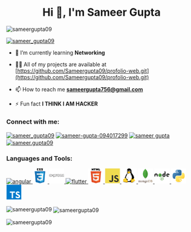 <h1 align="center">Hi 👋, I'm Sameer Gupta</h1>



<p align="left"> <img src="https://komarev.com/ghpvc/?username=sameergupta09&label=Profile%20views&color=0e75b6&style=flat" alt="sameergupta09" /> </p>

<p align="left"> <a href="https://twitter.com/sameer_gupta09" target="blank"><img src="https://img.shields.io/twitter/follow/sameer_gupta09?logo=twitter&style=for-the-badge" alt="sameer_gupta09" /></a> </p>

- 🌱 I’m currently learning **Networking**

- 👨‍💻 All of my projects are available at [https://github.com/Sameergupta09/profolio-web.git](https://github.com/Sameergupta09/profolio-web.git)


- 📫 How to reach me **sameergupta756@gmail.com**

- ⚡ Fun fact **I THINK I AM HACKER**

<h3 align="left">Connect with me:</h3>
<p align="left">
<a href="https://twitter.com/sameer_gupta09" target="blank"><img align="center" src="https://raw.githubusercontent.com/rahuldkjain/github-profile-readme-generator/master/src/images/icons/Social/twitter.svg" alt="sameer_gupta09" height="30" width="40" /></a>
<a href="https://linkedin.com/in/sameer-gupta-094017299" target="blank"><img align="center" src="https://raw.githubusercontent.com/rahuldkjain/github-profile-readme-generator/master/src/images/icons/Social/linked-in-alt.svg" alt="sameer-gupta-094017299" height="30" width="40" /></a>
<a href="https://fb.com/sameer gupta" target="blank"><img align="center" src="https://raw.githubusercontent.com/rahuldkjain/github-profile-readme-generator/master/src/images/icons/Social/facebook.svg" alt="sameer gupta" height="30" width="40" /></a>
<a href="https://instagram.com/sameer.gupta09" target="blank"><img align="center" src="https://raw.githubusercontent.com/rahuldkjain/github-profile-readme-generator/master/src/images/icons/Social/instagram.svg" alt="sameer.gupta09" height="30" width="40" /></a>
</p>

<h3 align="left">Languages and Tools:</h3>
<p align="left"> <a href="https://angular.io" target="_blank" rel="noreferrer"> <img src="https://angular.io/assets/images/logos/angular/angular.svg" alt="angular" width="40" height="40"/> </a> <a href="https://www.w3schools.com/css/" target="_blank" rel="noreferrer"> <img src="https://raw.githubusercontent.com/devicons/devicon/master/icons/css3/css3-original-wordmark.svg" alt="css3" width="40" height="40"/> </a> <a href="https://expressjs.com" target="_blank" rel="noreferrer"> <img src="https://raw.githubusercontent.com/devicons/devicon/master/icons/express/express-original-wordmark.svg" alt="express" width="40" height="40"/> </a> <a href="https://flutter.dev" target="_blank" rel="noreferrer"> <img src="https://www.vectorlogo.zone/logos/flutterio/flutterio-icon.svg" alt="flutter" width="40" height="40"/> </a> <a href="https://www.w3.org/html/" target="_blank" rel="noreferrer"> <img src="https://raw.githubusercontent.com/devicons/devicon/master/icons/html5/html5-original-wordmark.svg" alt="html5" width="40" height="40"/> </a> <a href="https://developer.mozilla.org/en-US/docs/Web/JavaScript" target="_blank" rel="noreferrer"> <img src="https://raw.githubusercontent.com/devicons/devicon/master/icons/javascript/javascript-original.svg" alt="javascript" width="40" height="40"/> </a> <a href="https://www.linux.org/" target="_blank" rel="noreferrer"> <img src="https://raw.githubusercontent.com/devicons/devicon/master/icons/linux/linux-original.svg" alt="linux" width="40" height="40"/> </a> <a href="https://www.mongodb.com/" target="_blank" rel="noreferrer"> <img src="https://raw.githubusercontent.com/devicons/devicon/master/icons/mongodb/mongodb-original-wordmark.svg" alt="mongodb" width="40" height="40"/> </a> <a href="https://nodejs.org" target="_blank" rel="noreferrer"> <img src="https://raw.githubusercontent.com/devicons/devicon/master/icons/nodejs/nodejs-original-wordmark.svg" alt="nodejs" width="40" height="40"/> </a> <a href="https://www.python.org" target="_blank" rel="noreferrer"> <img src="https://raw.githubusercontent.com/devicons/devicon/master/icons/python/python-original.svg" alt="python" width="40" height="40"/> </a> <a href="https://www.typescriptlang.org/" target="_blank" rel="noreferrer"> <img src="https://raw.githubusercontent.com/devicons/devicon/master/icons/typescript/typescript-original.svg" alt="typescript" width="40" height="40"/> </a> </p>

<p><img align="left" src="https://github-readme-stats.vercel.app/api/top-langs?username=sameergupta09&show_icons=true&locale=en&layout=compact" alt="sameergupta09" /></p>

<p>&nbsp;<img align="center" src="https://github-readme-stats.vercel.app/api?username=sameergupta09&show_icons=true&locale=en" alt="sameergupta09" /></p>

<p><img align="center" src="https://github-readme-streak-stats.herokuapp.com/?user=sameergupta09&" alt="sameergupta09" /></p>
